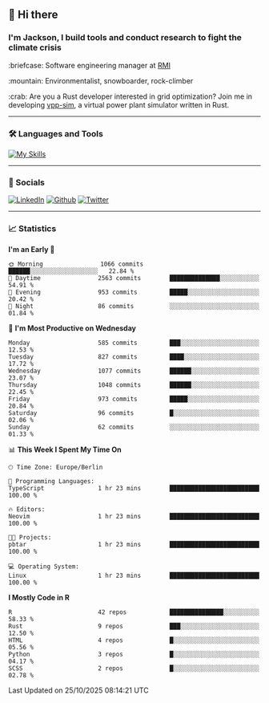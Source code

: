 ## :wave: Hi there
### I'm Jackson, I build tools and conduct research to fight the climate crisis
<p> :briefcase: Software engineering manager at <a href="https://rmi.org/" alt="RMI">RMI</a></p>
<p> :mountain: Environmentalist, snowboarder, rock-climber</p>
<p> :crab: Are you a Rust developer interested in grid optimization? Join me in developing <a href="https://github.com/jdhoffa/vpp-sim" alt="vpp-sim">vpp-sim</a>, a virtual power plant simulator written in Rust.</p>

---

### :hammer_and_wrench: Languages and Tools

[![My Skills](https://skillicons.dev/icons?i=python,rust,docker,ts,react,neovim,azure,postgresql&perline=8&theme=dark)](https://skillicons.dev)

---

### :iphone: Socials

[![LinkedIn](https://skillicons.dev/icons?i=linkedin&theme=dark)](https://www.linkedin.com/in/jackson-hoffart/) 
[![Github](https://skillicons.dev/icons?i=github&theme=dark)](https://github.com/jdhoffa) 
[![Twitter](https://skillicons.dev/icons?i=twitter&theme=dark)](https://twitter.com/jdhoffart) 

---

### :chart_with_upwards_trend: Statistics

 
<!--START_SECTION:waka-->
**I'm an Early 🐤** 

```text
🌞 Morning                1066 commits        ██████░░░░░░░░░░░░░░░░░░░   22.84 % 
🌆 Daytime                2563 commits        ██████████████░░░░░░░░░░░   54.91 % 
🌃 Evening                953 commits         █████░░░░░░░░░░░░░░░░░░░░   20.42 % 
🌙 Night                  86 commits          ░░░░░░░░░░░░░░░░░░░░░░░░░   01.84 % 
```
📅 **I'm Most Productive on Wednesday** 

```text
Monday                   585 commits         ███░░░░░░░░░░░░░░░░░░░░░░   12.53 % 
Tuesday                  827 commits         ████░░░░░░░░░░░░░░░░░░░░░   17.72 % 
Wednesday                1077 commits        ██████░░░░░░░░░░░░░░░░░░░   23.07 % 
Thursday                 1048 commits        ██████░░░░░░░░░░░░░░░░░░░   22.45 % 
Friday                   973 commits         █████░░░░░░░░░░░░░░░░░░░░   20.84 % 
Saturday                 96 commits          █░░░░░░░░░░░░░░░░░░░░░░░░   02.06 % 
Sunday                   62 commits          ░░░░░░░░░░░░░░░░░░░░░░░░░   01.33 % 
```


📊 **This Week I Spent My Time On** 

```text
🕑︎ Time Zone: Europe/Berlin

💬 Programming Languages: 
TypeScript               1 hr 23 mins        █████████████████████████   100.00 % 

🔥 Editors: 
Neovim                   1 hr 23 mins        █████████████████████████   100.00 % 

🐱‍💻 Projects: 
pbtar                    1 hr 23 mins        █████████████████████████   100.00 % 

💻 Operating System: 
Linux                    1 hr 23 mins        █████████████████████████   100.00 % 
```

**I Mostly Code in R** 

```text
R                        42 repos            ███████████████░░░░░░░░░░   58.33 % 
Rust                     9 repos             ███░░░░░░░░░░░░░░░░░░░░░░   12.50 % 
HTML                     4 repos             █░░░░░░░░░░░░░░░░░░░░░░░░   05.56 % 
Python                   3 repos             █░░░░░░░░░░░░░░░░░░░░░░░░   04.17 % 
SCSS                     2 repos             █░░░░░░░░░░░░░░░░░░░░░░░░   02.78 % 
```




 Last Updated on 25/10/2025 08:14:21 UTC
<!--END_SECTION:waka-->
